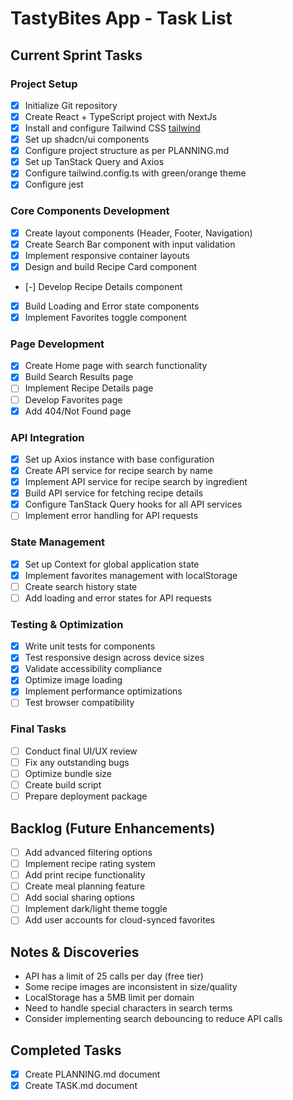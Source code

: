 # TastyBites App - Task List

## Current Sprint Tasks

### Project Setup

- [x] Initialize Git repository
- [x] Create React + TypeScript project with NextJs
- [x] Install and configure Tailwind CSS [tailwind](https://v3.tailwindcss.com/docs/installation/using-postcss)
- [x] Set up shadcn/ui components
- [x] Configure project structure as per PLANNING.md
- [x] Set up TanStack Query and Axios
- [x] Configure tailwind.config.ts with green/orange theme
- [x] Configure jest

### Core Components Development

- [x] Create layout components (Header, Footer, Navigation)
- [x] Create Search Bar component with input validation
- [x] Implement responsive container layouts
- [x] Design and build Recipe Card component
- [-] Develop Recipe Details component
- [x] Build Loading and Error state components
- [x] Implement Favorites toggle component

### Page Development

- [x] Create Home page with search functionality
- [x] Build Search Results page
- [ ] Implement Recipe Details page
- [ ] Develop Favorites page
- [x] Add 404/Not Found page

### API Integration

- [x] Set up Axios instance with base configuration
- [x] Create API service for recipe search by name
- [x] Implement API service for recipe search by ingredient
- [x] Build API service for fetching recipe details
- [x] Configure TanStack Query hooks for all API services
- [ ] Implement error handling for API requests

### State Management

- [x] Set up Context for global application state
- [x] Implement favorites management with localStorage
- [ ] Create search history state
- [ ] Add loading and error states for API requests

### Testing & Optimization

- [x] Write unit tests for components
- [x] Test responsive design across device sizes
- [x] Validate accessibility compliance
- [x] Optimize image loading
- [x] Implement performance optimizations
- [ ] Test browser compatibility

### Final Tasks

- [ ] Conduct final UI/UX review
- [ ] Fix any outstanding bugs
- [ ] Optimize bundle size
- [ ] Create build script
- [ ] Prepare deployment package

## Backlog (Future Enhancements)

- [ ] Add advanced filtering options
- [ ] Implement recipe rating system
- [ ] Add print recipe functionality
- [ ] Create meal planning feature
- [ ] Add social sharing options
- [ ] Implement dark/light theme toggle
- [ ] Add user accounts for cloud-synced favorites

## Notes & Discoveries

- API has a limit of 25 calls per day (free tier)
- Some recipe images are inconsistent in size/quality
- LocalStorage has a 5MB limit per domain
- Need to handle special characters in search terms
- Consider implementing search debouncing to reduce API calls

## Completed Tasks

- [x] Create PLANNING.md document
- [x] Create TASK.md document

